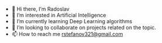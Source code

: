 - 👋 Hi there, I’m Radoslav
- 👀 I’m interested in Artificial Intelligence 
- 🌱 I’m currently learning Deep Learning algorithms
- 💞️ I’m looking to collaborate on projects related on the topic. 
- 📫 How to reach me rstefanov321@gmail.com

<!---
rstefanov321/rstefanov321 is a ✨ special ✨ repository because its `README.md` (this file) appears on your GitHub profile.
You can click the Preview link to take a look at your changes.
--->
